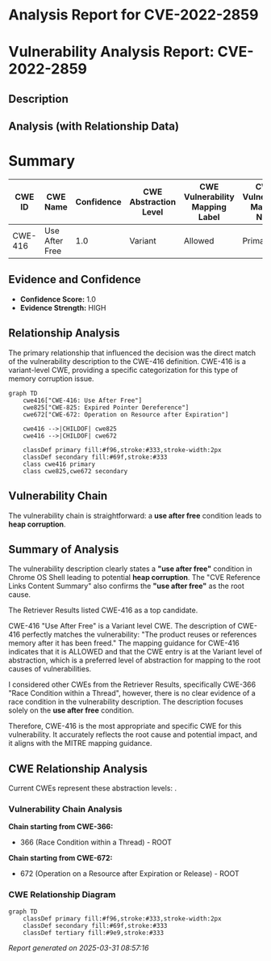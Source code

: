 # Analysis Report for CVE-2022-2859

# Vulnerability Analysis Report: CVE-2022-2859

## Description



## Analysis (with Relationship Data)

# Summary
| CWE ID | CWE Name | Confidence | CWE Abstraction Level | CWE Vulnerability Mapping Label | CWE-Vulnerability Mapping Notes |
|---|---|---|---|---|---|
| CWE-416 | Use After Free | 1.0 | Variant | Allowed | Primary CWE |

## Evidence and Confidence

*   **Confidence Score:** 1.0
*   **Evidence Strength:** HIGH

## Relationship Analysis
The primary relationship that influenced the decision was the direct match of the vulnerability description to the CWE-416 definition. CWE-416 is a variant-level CWE, providing a specific categorization for this type of memory corruption issue.

```mermaid
graph TD
    cwe416["CWE-416: Use After Free"]
    cwe825["CWE-825: Expired Pointer Dereference"]
    cwe672["CWE-672: Operation on Resource after Expiration"]

    cwe416 -->|CHILDOF| cwe825
    cwe416 -->|CHILDOF| cwe672
    
    classDef primary fill:#f96,stroke:#333,stroke-width:2px
    classDef secondary fill:#69f,stroke:#333
    class cwe416 primary
    class cwe825,cwe672 secondary
```

## Vulnerability Chain
The vulnerability chain is straightforward: a **use after free** condition leads to **heap corruption**.

## Summary of Analysis
The vulnerability description clearly states a **"use after free"** condition in Chrome OS Shell leading to potential **heap corruption**. The "CVE Reference Links Content Summary" also confirms the **"use after free"** as the root cause.

The Retriever Results listed CWE-416 as a top candidate.

CWE-416 "Use After Free" is a Variant level CWE. The description of CWE-416 perfectly matches the vulnerability: "The product reuses or references memory after it has been freed." The mapping guidance for CWE-416 indicates that it is ALLOWED and that the CWE entry is at the Variant level of abstraction, which is a preferred level of abstraction for mapping to the root causes of vulnerabilities.

I considered other CWEs from the Retriever Results, specifically CWE-366 "Race Condition within a Thread", however, there is no clear evidence of a race condition in the vulnerability description. The description focuses solely on the **use after free** condition.

Therefore, CWE-416 is the most appropriate and specific CWE for this vulnerability. It accurately reflects the root cause and potential impact, and it aligns with the MITRE mapping guidance.


## CWE Relationship Analysis

Current CWEs represent these abstraction levels: .


### Vulnerability Chain Analysis

**Chain starting from CWE-366:**
- 366 (Race Condition within a Thread) - ROOT


**Chain starting from CWE-672:**
- 672 (Operation on a Resource after Expiration or Release) - ROOT



### CWE Relationship Diagram

```mermaid
graph TD
    classDef primary fill:#f96,stroke:#333,stroke-width:2px
    classDef secondary fill:#69f,stroke:#333
    classDef tertiary fill:#9e9,stroke:#333
```



*Report generated on 2025-03-31 08:57:16*
